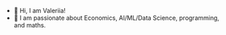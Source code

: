 - 👋 Hi, I am Valeriia!
- 💫 I am passionate about Economics, AI/ML/Data Science, programming, and maths.
<!---
kavaivaleri/kavaivaleri is a ✨ special ✨ repository because its `README.md` (this file) appears on your GitHub profile.
You can click the Preview link to take a look at your changes.
--->
